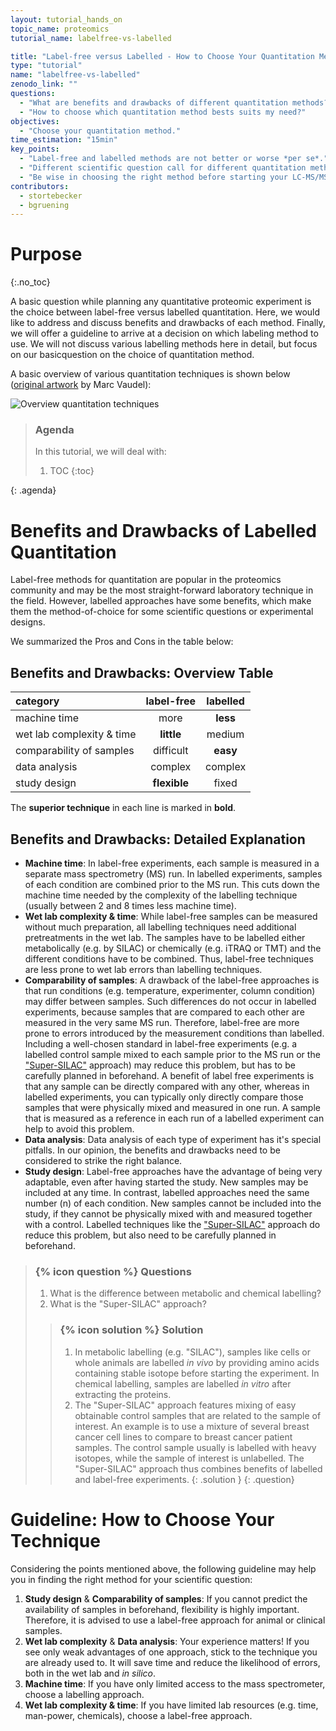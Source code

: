 ```yaml
---
layout: tutorial_hands_on
topic_name: proteomics
tutorial_name: labelfree-vs-labelled

title: "Label-free versus Labelled - How to Choose Your Quantitation Method"
type: "tutorial"
name: "labelfree-vs-labelled"
zenodo_link: ""
questions:
  - "What are benefits and drawbacks of different quantitation methods?"
  - "How to choose which quantitation method bests suits my need?"
objectives:
  - "Choose your quantitation method."
time_estimation: "15min"
key_points:
  - "Label-free and labelled methods are not better or worse *per se*."
  - "Different scientific question call for different quantitation methods."
  - "Be wise in choosing the right method before starting your LC-MS/MS runs."
contributors:
  - stortebecker
  - bgruening
---
```


# Purpose
{:.no_toc}

A basic question while planning any quantitative proteomic experiment is the choice between label-free versus labelled quantitation. Here, we would like to address and discuss benefits and drawbacks of each method.
Finally, we will offer a guideline to arrive at a decision on which labeling method to use. We will not discuss various labelling methods here in detail, but focus on our basicquestion on the choice of quantitation method.

A basic overview of various quantitation techniques is shown below ([original artwork](https://www.ncbi.nlm.nih.gov/pubmed/24678044) by Marc Vaudel):

![Overview quantitation techniques](../../images/Vaudel_label_vs_labelfree.png)

> ### Agenda
>
> In this tutorial, we will deal with:
>
> 1. TOC
> {:toc}
>
{: .agenda}


# Benefits and Drawbacks of Labelled Quantitation
Label-free methods for quantitation are popular in the proteomics community and may be the most straight-forward laboratory technique in the field. However, labelled approaches have some benefits, which make them the method-of-choice for some scientific questions or experimental designs.

We summarized the Pros and Cons in the table below:

## Benefits and Drawbacks: Overview Table

category | label-free | labelled
:--|:--:|:--:
machine time | more | **less**
wet lab complexity & time | **little** | medium
comparability of samples | difficult | **easy**
data analysis | complex | complex
study design | **flexible** | fixed

The **superior technique** in each line is marked in **bold**.

## Benefits and Drawbacks: Detailed Explanation
- **Machine time**: In label-free experiments, each sample is measured in a separate mass spectrometry (MS) run. In labelled experiments, samples of each condition are combined prior to the MS run. This cuts down the machine time needed by the complexity of the labelling technique (usually between 2 and 8 times less machine time).
- **Wet lab complexity & time**: While label-free samples can be measured without much preparation, all labelling techniques need additional pretreatments in the wet lab. The samples have to be labelled either metabolically (e.g. by SILAC) or chemically (e.g. iTRAQ or TMT) and the different conditions have to be combined. Thus, label-free techniques are less prone to wet lab errors than labelling techniques.
- **Comparability of samples**: A drawback of the label-free approaches is that run conditions (e.g. temperature, experimenter, column condition) may differ between samples. Such differences do not occur in labelled experiments, because samples that are compared to each other are measured in the very same MS run. Therefore, label-free are more prone to errors introduced by the measurement conditions than labelled.
Including a well-chosen standard in label-free experiments (e.g. a labelled control sample mixed to each sample prior to the MS run or the ["Super-SILAC"](https://www.ncbi.nlm.nih.gov/pubmed/20364148) approach) may reduce this problem, but has to be carefully planned in beforehand.
A benefit of label free experiments is that any sample can be directly compared with any other, whereas in labelled experiments, you can typically only directly compare those samples that were physically mixed and measured in one run. A sample that is measured as a reference in each run of a labelled experiment can help to avoid this problem.
- **Data analysis**: Data analysis of each type of experiment has it's special pitfalls. In our opinion, the benefits and drawbacks need to be considered to strike the right balance.
- **Study design**: Label-free approaches have the advantage of being very adaptable, even after having started the study. New samples may be included at any time. In contrast, labelled approaches need the same number (n) of each condition. New samples cannot be included into the study, if they cannot be physically mixed with and measured together with a control.
Labelled techniques like the ["Super-SILAC"](https://www.ncbi.nlm.nih.gov/pubmed/20364148) approach do reduce this problem, but also need to be carefully planned in beforehand.

> ### {% icon question %} Questions
>
> 1. What is the difference between metabolic and chemical labelling?
> 2. What is the "Super-SILAC" approach?
>
> > ### {% icon solution %} Solution
> > 1. In metabolic labelling (e.g. "SILAC"), samples like cells or whole animals are labelled *in vivo* by providing amino acids containing stable isotope before starting the experiment. In chemical labelling, samples are labelled *in vitro* after extracting the proteins.
> > 2. The "Super-SILAC" approach features mixing of easy obtainable control samples that are related to the sample of interest. An example is to use a mixture of several breast cancer cell lines to compare to breast cancer patient samples. The control sample usually is labelled with heavy isotopes, while the sample of interest is unlabelled. The "Super-SILAC" approach thus combines benefits of labelled and label-free experiments.
> {: .solution }
{: .question}

# Guideline: How to Choose Your Technique
Considering the points mentioned above, the following guideline may help you in finding the right method for your scientific question:

1. **Study design** & **Comparability of samples**: If you cannot predict the availability of samples in beforehand, flexibility is highly important. Therefore, it is advised to use a label-free approach for animal or clinical samples.
2. **Wet lab complexity** & **Data analysis**: Your experience matters! If you see only weak advantages of one approach, stick to the technique you are already used to. It will save time and reduce the likelihood of errors, both in the wet lab and *in silico*.
3. **Machine time**: If you have only limited access to the mass spectrometer, choose a labelling approach.
4. **Wet lab complexity & time**: If you have limited lab resources (e.g. time, man-power, chemicals), choose a label-free approach.
